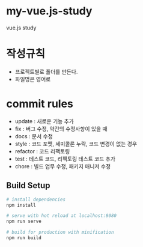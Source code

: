 # my-vue.js-study
vue.js study

# 작성규칙
- 프로젝트별로 폴더를 만든다.
- 파일명은 영어로

# commit rules
- update : 새로운 기능 추가
- fix : 버그 수정, 약간의 수정사항이 있을 때
- docs : 문서 수정
- style : 코드 포맷, 세미콜론 누락, 코드 변경이 없는 경우
- refactor : 코드 리팩토링
- test : 테스트 코드, 리팩토링 테스트 코드 추가
- chore : 빌드 업무 수정, 패키지 매니저 수정


## Build Setup

``` bash
# install dependencies
npm install

# serve with hot reload at localhost:8080
npm run serve

# build for production with minification
npm run build
```
